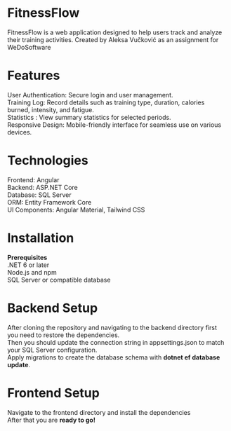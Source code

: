 # FitnessFlow
FitnessFlow is a web application designed to help users track and analyze their training activities. Created by Aleksa Vučković as an assignment for WeDoSoftware
# Features 
User Authentication: Secure login and user management. <br />
Training Log: Record details such as training type, duration, calories burned, intensity, and fatigue. <br />
Statistics : View summary statistics for selected periods. <br />
Responsive Design: Mobile-friendly interface for seamless use on various devices. <br />
# Technologies
Frontend: Angular <br />
Backend: ASP.NET Core <br />
Database: SQL Server <br />
ORM: Entity Framework Core <br />
UI Components: Angular Material, Tailwind CSS <br />
# Installation
**Prerequisites** <br />
.NET 6 or later <br />
Node.js and npm <br />
SQL Server or compatible database <br />
# Backend Setup
After cloning the repository and navigating to the backend directory first you need to restore the dependencies. <br />
Then you should update the connection string in appsettings.json to match your SQL Server configuration. <br />
Apply migrations to create the database schema with **dotnet ef database update**. <br />
# Frontend Setup
Navigate to the frontend directory and install the dependencies <br />
After that you are **ready to go!**
